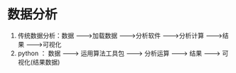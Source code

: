 # 数据分析

1. 传统数据分析：数据 --->加载数据 --->分析软件 --->分析计算 --->结果 --->可视化
2. python ： 数据 ---> 运用算法工具包 ---> 分析运算 ---> 结果 ---> 可视化(结果数据)

